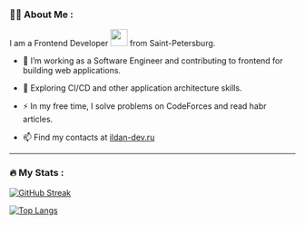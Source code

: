### :man_technologist: About Me :
I am a Frontend Developer <img src="https://media.giphy.com/media/WUlplcMpOCEmTGBtBW/giphy.gif" width="30"> from Saint-Petersburg.
- :telescope: I’m working as a Software Engineer and contributing to frontend for building web applications.

- :seedling: Exploring CI/CD and other application architecture skills.

- :zap: In my free time, I solve problems on CodeForces and read habr articles.

- :mailbox: Find my contacts at [ildan-dev.ru](ildan-dev.ru)

---

### :fire: My Stats :
[![GitHub Streak](http://github-readme-streak-stats.herokuapp.com?user=1ldaun&theme=dark&background=000000)](https://git.io/streak-stats)

[![Top Langs](https://github-readme-stats.vercel.app/api/top-langs/?username=1ldaun&layout=compact&theme=vision-friendly-dark)](https://github.com/anuraghazra/github-readme-stats)
